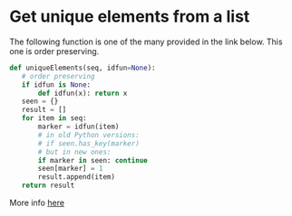 # Get unique elements from a list

The following function is one of the many provided in the link below. This one is order preserving.

```python
def uniqueElements(seq, idfun=None): 
   # order preserving
   if idfun is None:
       def idfun(x): return x
   seen = {}
   result = []
   for item in seq:
       marker = idfun(item)
       # in old Python versions:
       # if seen.has_key(marker)
       # but in new ones:
       if marker in seen: continue
       seen[marker] = 1
       result.append(item)
   return result
```

More info [here](https://www.peterbe.com/plog/uniqifiers-benchmark)